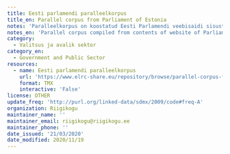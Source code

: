 ```yaml
---
title: Eesti parlamendi paralleelkorpus
title_en: Parallel corpus from Parliament of Estonia
notes: 'Paralleelkorpus on koostatud Eesti Parlamendi veebisaidi sisust http://riigikogu.ee'
notes_en: 'Parallel corpus compiled from contents of website of Parliament of Estonia Website: http://riigikogu.ee'
category:
  - Valitsus ja avalik sektor
category_en:
  - Government and Public Sector
resources:
  - name: Eesti parlamendi paralleelkorpus
    url: 'https://www.elrc-share.eu/repository/browse/parallel-corpus-from-parliament-of-estonia-processed/b1ecbb3c67f411e8b7d400155d0267062c6b97c6d3d64cb8b57e819c8d7f4a1e/'
    format: TMX
    interactive: 'False'
license: OTHER
update_freq: 'http://purl.org/linked-data/sdmx/2009/code#freq-A'
organization: Riigikogu
maintainer_name: ''
maintainer_email: riigikogu@riigikogu.ee
maintainer_phone: ''
date_issued: '21/03/2020'
date_modified: 2020/11/19
---
```

